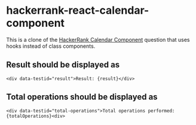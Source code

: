 # hackerrank-react-calendar-component

This is a clone of the [HackerRank Calendar Component](https://www.hackerrank.com/work/library/personal?copyscrape=true&question=938243&view=question)
question that uses hooks instead of class components.

## Result should be displayed as

`<div data-testid="result">Result: {result}</div>`

## Total operations should be displayed as

`<div data-testid="total-operations">Total operations performed: {totalOperations}<div>`
